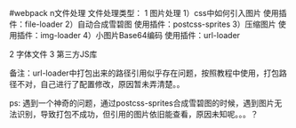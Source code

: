 #webpack n文件处理
文件处理类型：
1 图片处理
    1）css中如何引入图片
        使用插件：file-loader
    2）自动合成雪碧图
        使用插件：postcss-sprites
    3）压缩图片
        使用插件：img-loader
    4）小图片Base64编码
        使用插件：url-loader

2 字体文件
3 第三方JS库

备注：url-loader中打包出来的路径引用似乎存在问题，按照教程中使用，打包路径不对，自己进行了配置修改，原因暂未弄清楚。。

ps: 遇到一个神奇的问题，通过postcss-sprites合成雪碧图的时候，遇到图片无法识别，导致打包不成功，但引用的图片依旧能查看，原因未知呢。。。？